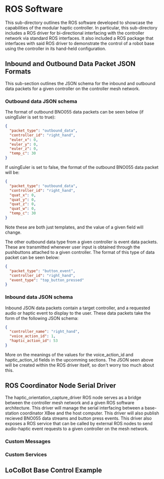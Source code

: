 # ROS Software
This sub-directory outlines the ROS software developed to showcase the capabilities of the modular haptic controller. In particular, this sub-directory includes a ROS driver for bi-directional interfacing with the controller network via standard ROS interfaces. It also included a ROS package that interfaces with said ROS driver to demonstrate the control of a robot base using the controller in its hand-held configuration. 

## Inbound and Outbound Data Packet JSON Formats
This sub-section outlines the JSON schema for the inbound and outbound data packets for a given controller on the controller mesh network.

### Outbound data JSON schema
The format of outbound BNO055 data packets can be seen below (if usingEuler is set to true):
```JSON
{
  "packet_type": "outbound_data",
  "controller_id": "right_hand",
  "euler_x": 0,
  "euler_y": 0,
  "euler_z": 0,
  "temp_c": 30
}
```

If usingEuler is set to false, the format of the outbound BNO055 data packet will be:
```JSON
{
  "packet_type": "outbound_data",
  "controller_id": "right_hand",
  "quat_x": 0,
  "quat_y": 0,
  "quat_z": 0,
  "quat_w": 0,
  "temp_c": 30
}
```

Note these are both just templates, and the value of a given field will change.

The other outbound data type from a given controller is event data packets. These are transmitted whenever user input is obtained through the pushbuttons attached to a given controller. The format of this type of data packet can be seen below:
```JSON
{
  "packet_type": "button_event",
  "controller_id": "right_hand",
  "event_type": "top_button_pressed"
}
```

### Inbound data JSON schema
Inbound JSON data packets contain a target controller, and a requested audio or haptic event to display to the user. These data packets take the form of the following JSON schema:

```JSON
{
  "controller_name": "right_hand",
  "voice_action_id": 1,
  "haptic_action_id": 53
}
```

More on the meanings of the values for the voice\_action\_id and haptic\_action\_id fields in the upcomming sections. The JSON seen above will be created within the ROS driver itself, so don't worry too much about this.

## ROS Coordinator Node Serial Driver
The haptic\_orientation\_capture\_driver ROS node serves as a bridge between the controller mesh network and a given ROS software architecture. This driver will manage the serial interfacing between a base-station coordinator XBee and the host computer. This driver will also publish recieved BNO055 data streams and button press events. This driver also exposes a ROS service that can be called by external ROS nodes to send audio-haptic event requests to a given controller on the mesh network. 

### Custom Messages

### Custom Services

## LoCoBot Base Control Example
